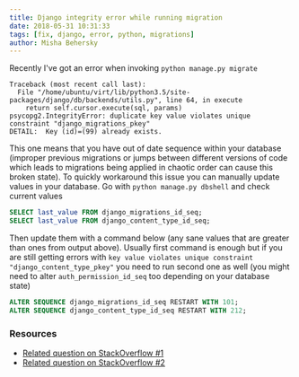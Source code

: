 ```yaml
---
title: Django integrity error while running migration
date: 2018-05-31 10:31:33
tags: [fix, django, error, python, migrations]
author: Misha Behersky
---
```


Recently I've got an error when invoking `python manage.py migrate`
```
Traceback (most recent call last):
  File "/home/ubuntu/virt/lib/python3.5/site-packages/django/db/backends/utils.py", line 64, in execute
    return self.cursor.execute(sql, params)
psycopg2.IntegrityError: duplicate key value violates unique constraint "django_migrations_pkey"
DETAIL:  Key (id)=(99) already exists.
```
This one means that you have out of date sequence within your database (improper previous migrations or jumps between different versions of code which leads to migrations being applied in chaotic order can cause this broken state). To quickly workaround this issue you can manually update values in your database. Go with `python manage.py dbshell` and check current values
```sql
SELECT last_value FROM django_migrations_id_seq;
SELECT last_value FROM django_content_type_id_seq;
```
Then update them with a command below (any sane values that are greater than ones from output above). Usually first command is enough but if you are still getting errors with `key value violates unique constraint "django_content_type_pkey"` you need to run second one as well (you might need to alter `auth_permission_id_seq` too depending on your database state)
```sql
ALTER SEQUENCE django_migrations_id_seq RESTART WITH 101;
ALTER SEQUENCE django_content_type_id_seq RESTART WITH 212;
```

### Resources
* [Related question on StackOverflow #1](https://stackoverflow.com/questions/19135161/django-db-utils-integrityerror-duplicate-key-value-violates-unique-constraint)
* [Related question on StackOverflow #2](https://stackoverflow.com/questions/32943214/django-db-migration-failed-with-postgres)